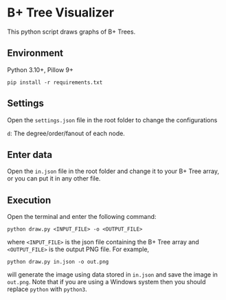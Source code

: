 # B+ Tree Visualizer

This python script draws graphs of B+ Trees.

## Environment

Python 3.10+, Pillow 9+

`pip install -r requirements.txt`

## Settings

Open the `settings.json` file in the root folder to change the configurations

`d`: The degree/order/fanout of each node.

## Enter data

Open the `in.json` file in the root folder and change it to your B+ Tree array, or you can put it in any other file.

## Execution

Open the terminal and enter the following command:

```shell
python draw.py <INPUT_FILE> -o <OUTPUT_FILE>
```

where `<INPUT_FILE>` is the json file containing the B+ Tree array and `<OUTPUT_FILE>` is the output PNG file. For example,

```shell
python draw.py in.json -o out.png
```

will generate the image using data stored in `in.json` and save the image in `out.png`. Note that if you are using a Windows system then you should replace `python` with `python3`.
